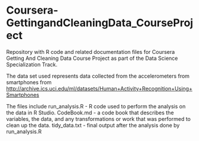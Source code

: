 # Coursera-GettingandCleaningData_CourseProject
Repository with R code and related documentation files for Coursera Getting And Cleaning Data Course Project as part of the Data Science Specialization Track.

The data set used represents data collected from the accelerometers from smartphones from http://archive.ics.uci.edu/ml/datasets/Human+Activity+Recognition+Using+Smartphones 

The files include
run_analysis.R - R code used to perform the analysis on the data in R Studio.
CodeBook.md - a code book that describes the variables, the data, and any transformations or work that was performed to clean up the data.
tidy_data.txt - final output after the analysis done by run_analysis.R
